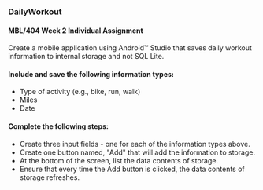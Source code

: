 ### DailyWorkout

#### MBL/404 Week 2 Individual Assignment

Create a mobile application using Android™ Studio that saves daily workout information to internal storage and not SQL Lite.

#### Include and save the following information types:
* Type of activity (e.g., bike, run, walk)
* Miles
* Date

#### Complete the following steps:
* Create three input fields - one for each of the information types above.
* Create one button named, "Add" that will add the information to storage.
* At the bottom of the screen, list the data contents of storage.
* Ensure that every time the Add button is clicked, the data contents of storage refreshes.
